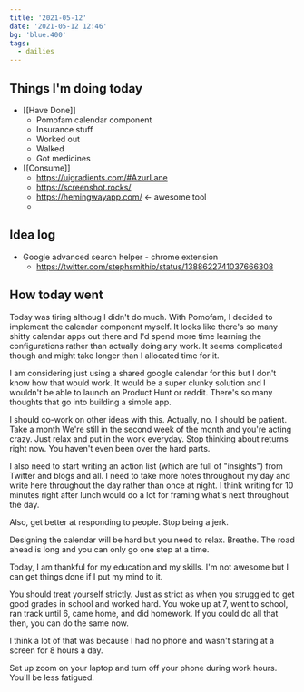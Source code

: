 ```yaml
---
title: '2021-05-12'
date: '2021-05-12 12:46'
bg: 'blue.400'
tags:
  - dailies
---
```


## Things I'm doing today

- [[Have Done]]
	- Pomofam calendar component
	- Insurance stuff
	- Worked out
	- Walked
	- Got medicines
- [[Consume]]
	- https://uigradients.com/#AzurLane
	- https://screenshot.rocks/
	- https://hemingwayapp.com/ <- awesome tool
	- 

## Idea log
- Google advanced search helper - chrome extension
	- https://twitter.com/stephsmithio/status/1388622741037666308


## How today went
Today was tiring althoug I didn't do much. With Pomofam, I decided to implement the calendar component myself. It looks like there's so many shitty calendar apps out there and I'd spend more time learning the configurations rather than actually doing any work. It seems complicated though and might take longer than I allocated time for it.

I am considering just using a shared google calendar for this but I don't know how that would work. It would be a super clunky solution and I wouldn't be able to launch on Product Hunt or reddit. There's so many thoughts that go into building a simple app. 

I should co-work on other ideas with this. Actually, no. I should be patient. Take a month We're still in the second week of the month and you're acting crazy. Just relax and put in the work everyday. Stop thinking about returns right now. You haven't even been over the hard parts.

I also need to start writing an action list (which are full of "insights") from Twitter and blogs and all. I need to take more notes throughout my day and write here throughout the day rather than once at night. I think writing for 10 minutes right after lunch would do a lot for framing what's next throughout the day.

Also, get better at responding to people. Stop being a jerk.

Designing the calendar will be hard but you need to relax. Breathe. The road ahead is long and you can only go one step at a time.

Today, I am thankful for my education and my skills. I'm not awesome but I can get things done if I put my mind to it.

You should treat yourself strictly. Just as strict as when you struggled to get good grades in school and worked hard. You woke up at 7, went to school, ran track until 6, came home, and did homework. If you could do all that then, you can do the same now. 

I think a lot of that was because I had no phone and wasn't staring at a screen for 8 hours a day.

Set up zoom on your laptop and turn off your phone during work hours. You'll be less fatigued.